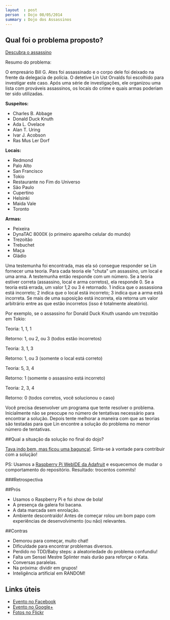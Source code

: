 ```yaml
---
layout  : post
person  : Dojo 08/05/2014
summary : Dojo dos Assassinos
---
```


## Qual foi o problema proposto?

[Descubra o assassino](http://dojopuzzles.com/problemas/exibe/descubra-o-assassino/ "DojoPuzzles")

Resumo do problema: 

O empresário Bill G. Ates foi assassinado e o corpo dele foi deixado na frente da delegacia de polícia. O detetive Lin Ust Orvalds foi escolhido para investigar este caso. Após uma série de investigações, ele organizou uma lista com prováveis assassinos, os locais do crime e quais armas poderiam ter sido utilizadas.

**Suspeitos:**

 - Charles B. Abbage
 - Donald Duck Knuth
 - Ada L. Ovelace
 - Alan T. Uring
 - Ivar J. Acobson
 - Ras Mus Ler Dorf

**Locais:**

 - Redmond
 - Palo Alto
 - San Francisco
 - Tokio
 - Restaurante no Fim do Universo
 - São Paulo
 - Cupertino
 - Helsinki
 - Maida Vale
 - Toronto

**Armas:**

 - Peixeira
 - DynaTAC 8000X (o primeiro aparelho celular do mundo)
 - Trezoitão
 - Trebuchet
 - Maça
 - Gládio

Uma testemunha foi encontrada, mas ela só consegue responder se Lin fornecer uma teoria. Para cada teoria ele "chuta" um assassino, um local e uma arma. A testemunha então responde com um número. Se a teoria estiver correta (assassino, local e arma corretos), ela responde 0. Se a teoria está errada, um valor 1,2 ou 3 é retornado. 1 indica que o assassiona está incorreto; 2 indica que o local está incorreto; 3 indica que a arma está incorreta. Se mais de uma suposição está incorreta, ela retorna um valor arbitrário entre as que estão incorretos (isso é totalmente aleatório).

Por exemplo, se o assassino for Donald Duck Knuth usando um trezoitão em Tokio:

Teoria: 1, 1, 1

Retorno: 1, ou 2, ou 3 (todos estão incorretos) 

Teoria: 3, 1, 3

Retorno: 1, ou 3 (somente o local está correto)

Teoria: 5, 3, 4

Retorno: 1 (somente o assassino está incorreto)

Teoria: 2, 3, 4

Retorno: 0 (todos corretos, você solucionou o caso)

Você precisa desenvolver um programa que tente resolver o problema. Inicialmente não se preocupe no número de tentativas necessário para encontrar a solução. Depois tente melhorar a maneira com que as teorias são testadas para que Lin encontre a solução do problema no menor número de tentativas.

##Qual a situação da solução no final do dojo?

[Tava indo bem, mas ficou uma bagunça!](https://github.com/dojo-se/descubra-o-assasino). Sinta-se à vontade para contribuir com a solução!

PS: Usamos a [Raspberry Pi WebIDE da Adafruit](https://learn.adafruit.com/webide/overview) e esquecemos de mudar o comportamento do repositório. Resultado: trocentos commits!

###Retrospectiva

##Prós

 - Usamos o Raspberry Pi e foi show de bola!
 - A presença da galera foi bacana.
 - A data marcada sem enrolação.
 - Ambiente descontraído! Antes de começar rolou um bom papo com experiências de desenvolvimento (ou não) relevantes.

##Contras

 - Demorou para começar, muito chat!
 - Dificuldade para encontrar problemas diversos.
 - Perdido no TDD/Baby steps: a aleatoriedade do problema confundiu!
 - Falta um Sensei Mestre Splinter mais durão para reforçar o Kata.
 - Conversas paralelas.
 - Na próxima: dividir em grupos!
 - Inteligência artificial em RANDOM!

## Links úteis

 - [Evento no Facebook](https://www.facebook.com/events/696663497067465/)
 - [Evento no Google+](https://plus.google.com/u/0/b/117712497785310292400/events/cq16hdnstsblmtikqdverjf8je0?authkey=CLWdgpmut_aWZQ)
 - [Fotos no Flickr](http://www.flickr.com/photos/erickmendonca/sets/72157641953730615/)
